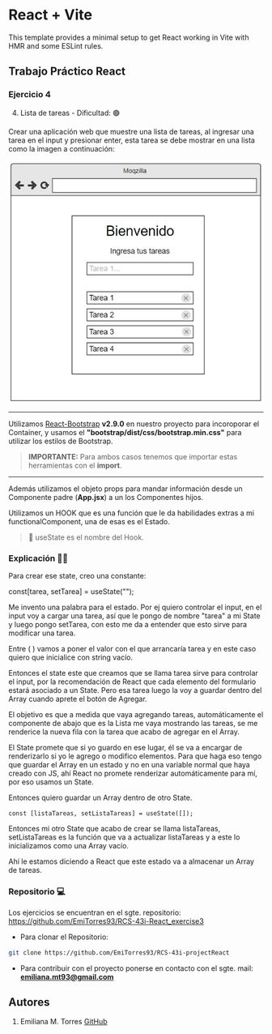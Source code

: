 # React + Vite

This template provides a minimal setup to get React working in Vite with HMR and some ESLint rules.

## Trabajo Práctico React

### Ejercicio 4

4. Lista de tareas - Dificultad: 🟢

Crear una aplicación web que muestre una lista de tareas, al ingresar una tarea en el input y presionar enter, esta tarea se debe mostrar en una lista como la imagen a continuación:

![Alt text](image.png)

---

Utilizamos [React-Bootstrap](https://react-bootstrap.netlify.app/) **v2.9.0** en nuestro proyecto para incoroporar el Container, y usamos el **"bootstrap/dist/css/bootstrap.min.css"** para utilizar los estilos de Bootstrap.

> **IMPORTANTE:** Para ambos casos tenemos que importar estas herramientas con el **import**.

---

Además utilizamos el objeto props para mandar información desde un Componente padre (**App.jsx**) a un los Componentes hijos.

Utilizamos un HOOK que es una función que le da habilidades extras a mi functionalComponent, una de esas es el Estado.

> 📌 useState es el nombre del Hook.

### Explicación 📓📄

Para crear ese state, creo una constante:

const[tarea, setTarea] = useState("");

Me invento una palabra para el estado. Por ej quiero controlar el input, en el input voy a cargar una tarea, así que le pongo de nombre "tarea" a mi State y luego pongo setTarea, con esto me da a entender que esto sirve para modificar una tarea.

Entre ( ) vamos a poner el valor con el que arrancaría tarea y en este caso quiero que inicialice con string vacío.

Entonces el state este que creamos que se llama tarea sirve para controlar el input, por la recomendación de React que cada elemento del formulario estará asociado a un State.
Pero esa tarea luego la voy a guardar dentro del Array cuando aprete el botón de Agregar.

El objetivo es que a medida que vaya agregando tareas, automáticamente el componente de abajo que es la Lista me vaya mostrando las tareas, se me renderice la nueva fila con la tarea que acabo de agregar en el Array.

El State promete que si yo guardo en ese lugar, él se va a encargar de renderizarlo si yo le agrego o modifico elementos. Para que haga eso tengo que guardar el Array en un estado y no en una variable normal que haya creado con JS, ahí React no promete renderizar automáticamente para mí, por eso usamos un State.

Entonces quiero guardar un Array dentro de otro State.

    const [listaTareas, setListaTareas] = useState([]);

Entonces mi otro State que acabo de crear se llama listaTareas, setListaTareas es la función que va a actualizar listaTareas y a este lo inicializamos como una Array vacío.

Ahí le estamos diciendo a React que este estado va a almacenar un Array de tareas.

### Repositorio 💻

Los ejercicios se encuentran en el sgte. repositorio:
https://github.com/EmiTorres93/RCS-43i-React_exercise3

- Para clonar el Repositorio:

```bash
git clone https://github.com/EmiTorres93/RCS-43i-projectReact
```

- Para contribuir con el proyecto ponerse en contacto con el sgte. mail: **emiliana.mt93@gmail.com**

## Autores

1. Emiliana M. Torres [GitHub](https://github.com/EmiTorres93)
